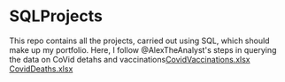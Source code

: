 # SQLProjects
This repo contains all the projects, carried out using SQL, which should make up my portfolio.
Here, I follow @AlexTheAnalyst's steps in querying the data on CoVid detahs and vaccinations[CovidVaccinations.xlsx](https://github.com/Bolzzz/SQLProjects/files/9970097/CovidVaccinations.xlsx)
[CovidDeaths.xlsx](https://github.com/Bolzzz/SQLProjects/files/9970099/CovidDeaths.xlsx)
